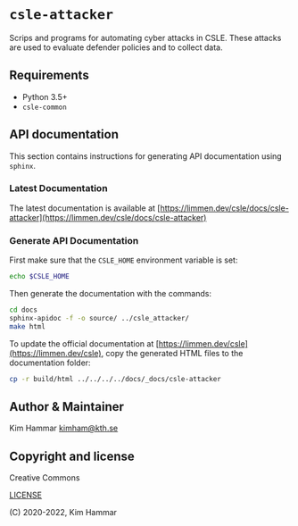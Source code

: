 # `csle-attacker`

Scrips and programs for automating cyber attacks in CSLE. 
These attacks are used to evaluate defender policies and to collect data.


## Requirements

- Python 3.5+
- `csle-common`

## API documentation

This section contains instructions for generating API documentation using `sphinx`.

### Latest Documentation

The latest documentation is available at [https://limmen.dev/csle/docs/csle-attacker](https://limmen.dev/csle/docs/csle-attacker)

### Generate API Documentation

First make sure that the `CSLE_HOME` environment variable is set:
```bash
echo $CSLE_HOME
```
Then generate the documentation with the commands:
```bash
cd docs
sphinx-apidoc -f -o source/ ../csle_attacker/
make html
```
To update the official documentation at [https://limmen.dev/csle](https://limmen.dev/csle), copy the generated HTML files to the documentation folder:
```bash
cp -r build/html ../../../../docs/_docs/csle-attacker
```

## Author & Maintainer

Kim Hammar <kimham@kth.se>

## Copyright and license

Creative Commons

[LICENSE](../../LICENSE.md)

(C) 2020-2022, Kim Hammar

